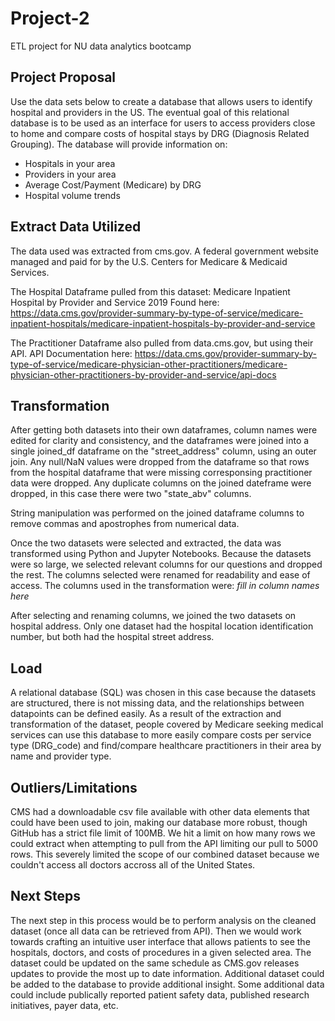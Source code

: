 # Project-2
ETL project for NU data analytics bootcamp

## Project Proposal
Use the data sets below to create a database that allows users to identify hospital and providers in the US. The eventual goal of this relational database is to be used as an interface for users to access providers close to home and compare costs of hospital stays by DRG (Diagnosis Related Grouping). The database will provide information on:

* Hospitals in your area
* Providers in your area
* Average Cost/Payment (Medicare) by DRG
* Hospital volume trends

## Extract Data Utilized
The data used was extracted from cms.gov. A federal government website managed and paid for by the U.S. Centers for Medicare & Medicaid Services.

The Hospital Dataframe pulled from this dataset: Medicare Inpatient Hospital by Provider and Service 2019
Found here: https://data.cms.gov/provider-summary-by-type-of-service/medicare-inpatient-hospitals/medicare-inpatient-hospitals-by-provider-and-service

The Practitioner Dataframe also pulled from data.cms.gov, but using their API. 
API Documentation here: 
https://data.cms.gov/provider-summary-by-type-of-service/medicare-physician-other-practitioners/medicare-physician-other-practitioners-by-provider-and-service/api-docs 


## Transformation
After getting both datasets into their own dataframes, column names were edited for clarity and consistency, and the dataframes were joined into a single joined_df dataframe on the "street_address" column, using an outer join. Any null/NaN values were dropped from the dataframe so that rows from the hospital dataframe that were missing corresponsing practitioner data were dropped. Any duplicate columns on the joined dateframe were dropped, in this case there were two "state_abv" columns.  

String manipulation was performed on the joined dataframe columns to remove commas and apostrophes from numerical data. 

Once the two datasets were selected and extracted, the data was transformed using Python and Jupyter Notebooks. Because the datasets were so large, we selected relevant columns for our questions and dropped the rest. The columns selected were renamed for readability and ease of access. The columns used in the transformation were: *fill in column names here*

After selecting and renaming columns, we joined the two datasets on hospital address. Only one dataset had the hospital location identification number, but both had the hospital street address.

## Load
A relational database (SQL) was chosen in this case because the datasets are structured, there is not missing data, and the relationships between datapoints can be defined easily. 
As a result of the extraction and transformation of the dataset, people covered by Medicare seeking medical services can use this database to more easily compare costs per service type (DRG_code) and find/compare healthcare practitioners in their area by name and provider type. 

## Outliers/Limitations
CMS had a downloadable csv file available with other data elements that could have been used to join, making our database more robust, though GitHub has a strict file limit of 100MB. We hit a limit on how many rows we could extract when attempting to pull from the API limiting our pull to 5000 rows. This severely limited the scope of our combined dataset because we couldn't access all doctors accross all of the United States. 

## Next Steps
The next step in this process would be to perform analysis on the cleaned dataset (once all data can be retrieved from API). Then we would work towards crafting an intuitive user interface that allows patients to see the hospitals, doctors, and costs of procedures in a given selected area. The dataset could be updated on the same schedule as CMS.gov releases updates to provide the most up to date information. Additional dataset could be added to the database to provide additional insight. Some additional data could include publically reported patient safety data, published research initiatives, payer data, etc.
